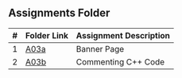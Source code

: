 ##  Assignments Folder

|   #   | Folder Link       | Assignment Description           |
| :---: | ----------------- | -------------------------------- |
|   1   | [A03a](A03a)        | Banner Page                      |
|   2   | [A03b](A03b)        | Commenting C++ Code                     |
